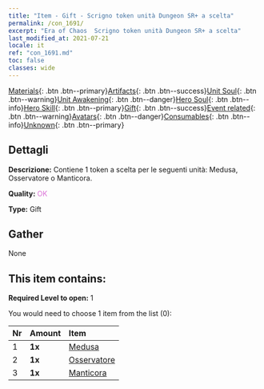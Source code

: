 ```yaml
---
title: "Item - Gift - Scrigno token unità Dungeon SR+ a scelta"
permalink: /con_1691/
excerpt: "Era of Chaos  Scrigno token unità Dungeon SR+ a scelta"
last_modified_at: 2021-07-21
locale: it
ref: "con_1691.md"
toc: false
classes: wide
---
```

 [Materials](/ItemsIT/){: .btn .btn--primary}[Artifacts](/ItemsIT/Artifacts/){: .btn .btn--success}[Unit Soul](/ItemsIT/UnitSoul/){: .btn .btn--warning}[Unit Awakening](/ItemsIT/UnitAwakening/){: .btn .btn--danger}[Hero Soul](/ItemsIT/HeroSoul/){: .btn .btn--info}[Hero Skill](/ItemsIT/HeroSkill/){: .btn .btn--primary}[Gift](/ItemsIT/Gift/){: .btn .btn--success}[Event related](/ItemsIT/Events/){: .btn .btn--warning}[Avatars](/ItemsIT/Avatars/){: .btn .btn--danger}[Consumables](/ItemsIT/Consumables/){: .btn .btn--info}[Unknown](/ItemsIT/Unknown/){: .btn .btn--primary}

## Dettagli
 **Descrizione:** Contiene 1 token a scelta per le seguenti unità: Medusa, Osservatore o Manticora.

 **Quality:** <span style="color: #DA70D6">OK</span>

 **Type:** Gift

## Gather

  None

## This item contains:

 **Required Level to open:** 1

 You would need to choose 1 item from the list (0):

  | Nr | Amount |     Item    |
  |:---|:-------|:------------|
  | 1 |  **1x** | [Medusa](/ItemsIT/unt_247/) |  | 
  | 2 |  **1x** | [Osservatore](/ItemsIT/unt_246/) |  | 
  | 3 |  **1x** | [Manticora](/ItemsIT/unt_249/) |  | 
